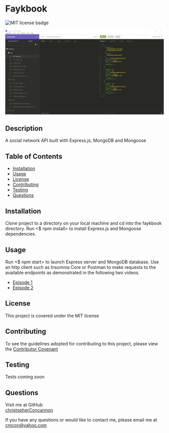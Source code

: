 # Faykbook

![MIT license badge](https://img.shields.io/badge/license-MIT-green)

![Faybook](./assets/images/screenshot.png)



## Description

A social network API built with Express.js, MongoDB and Mongoose

## Table of Contents
  * [Installation](#installation)
  * [Usage](#usage)
  * [License](#license)
  * [Contributing](#contributing)
  * [Testing](#testing)
  * [Questions](#questions)
  
## Installation
Clone project to a directory on your local machine and cd into the faykbook directory.  Run <$ npm install> to install Express.js and Mongoose dependencies.

## Usage
Run <$ npm start> to launch Express server and MongoDB database.  Use an http client such as Insomnia Core or Postman to make requests to the available endpoints as demonstrated in the following two videos.
* [Episode 1](https://drive.google.com/file/d/1m-iNYASuUdaR245iwuuGlDKe871U30YZ/view)
* [Episode 2](https://drive.google.com/file/d/1SO-Pi-mELc7Xv87L66eE3cUpC6vGTRYc/view)

## License 
This project is covered under the MIT license 


## Contributing
To see the guidelines adopted for contributing to this project, please view the [Contributor Covenant](https://www.contributor-covenant.org/version/2/0/code_of_conduct/code_of_conduct.txt)

## Testing
Tests coming soon

## Questions
Visit me at GitHub  
[christopherConcannon](https://github.com/christopherConcannon)
  
If you have any questions or would like to contact me, please email me at  
[cmcon@yahoo.com](mailto:cmcon@yahoo.com)

